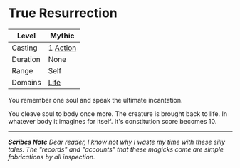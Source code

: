 # True Resurrection

| Level    | Mythic                                              |
| -------- | --------------------------------------------------- |
| Casting  | 1 [Action](../../../../Game%20Procedures/Core%20Procedures/Action.md) |
| Duration | None                                                |
| Range    | Self                                                |
| Domains  | [Life](../../Spell%20Domains/Life.md)            |

You remember one soul and speak the ultimate incantation.

You cleave soul to body once more. The creature is brought back to life. In whatever body it imagines for itself. It's constitution score becomes 10.

---
***Scribes Note***
*Dear reader, I know not why I waste my time with these silly tales. The "records" and "accounts" that these magicks come are simple fabrications by all inspection.*
